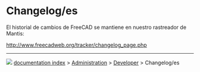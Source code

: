# Changelog/es
El historial de cambios de FreeCAD se mantiene en nuestro rastreador de Mantis:

<http://www.freecadweb.org/tracker/changelog_page.php>



---
![](images/Right_arrow.png) [documentation index](../README.md) > [Administration](Category_Administration.md) > [Developer](Category_Developer.md) > Changelog/es
